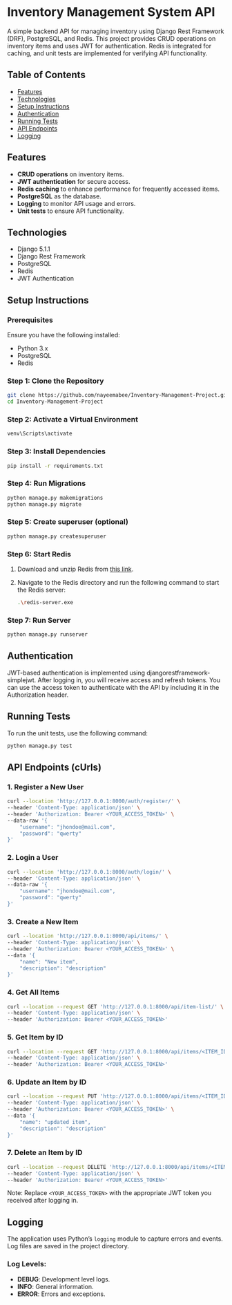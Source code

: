 # Inventory Management System API

A simple backend API for managing inventory using Django Rest Framework (DRF), PostgreSQL, and Redis. This project provides CRUD operations on inventory items and uses JWT for authentication. Redis is integrated for caching, and unit tests are implemented for verifying API functionality.

## Table of Contents

- [Features](#features)
- [Technologies](#technologies)
- [Setup Instructions](#setup-instructions)
- [Authentication](#authentication)
- [Running Tests](#running-tests)
- [API Endpoints](#api-endpoints)
- [Logging](#logging)

## Features

- **CRUD operations** on inventory items.
- **JWT authentication** for secure access.
- **Redis caching** to enhance performance for frequently accessed items.
- **PostgreSQL** as the database.
- **Logging** to monitor API usage and errors.
- **Unit tests** to ensure API functionality.

## Technologies

- Django 5.1.1
- Django Rest Framework
- PostgreSQL
- Redis
- JWT Authentication

## Setup Instructions

### Prerequisites

Ensure you have the following installed:

- Python 3.x
- PostgreSQL
- Redis

### Step 1: Clone the Repository

```bash
git clone https://github.com/nayeemabee/Inventory-Management-Project.git
cd Inventory-Management-Project
```

### Step 2: Activate a Virtual Environment

```bash
venv\Scripts\activate
```

### Step 3: Install Dependencies
```bash
pip install -r requirements.txt
```

### Step 4: Run Migrations
```bash
python manage.py makemigrations
python manage.py migrate
```

### Step 5: Create superuser (optional)
```bash
python manage.py createsuperuser
```

### Step 6: Start Redis
1. Download and unzip Redis from [this link](https://github.com/MicrosoftArchive/redis/releases).

2. Navigate to the Redis directory and run the following command to start the Redis server:
   ```bash
   .\redis-server.exe

### Step 7: Run Server
```bash
python manage.py runserver
```

## Authentication

JWT-based authentication is implemented using djangorestframework-simplejwt. After logging in, you will receive access and refresh tokens. You can use the access token to authenticate with the API by including it in the Authorization header.

## Running Tests

To run the unit tests, use the following command:
```bash
python manage.py test
```

## API Endpoints (cUrls)

### 1. Register a New User
```bash
curl --location 'http://127.0.0.1:8000/auth/register/' \
--header 'Content-Type: application/json' \
--header 'Authorization: Bearer <YOUR_ACCESS_TOKEN>' \
--data-raw '{
    "username": "jhondoe@mail.com",
    "password": "qwerty"
}'
```

### 2. Login a User
```bash
curl --location 'http://127.0.0.1:8000/auth/login/' \
--header 'Content-Type: application/json' \
--data-raw '{
    "username": "jhondoe@mail.com",
    "password": "qwerty"
}'
```

### 3. Create a New Item
```bash
curl --location 'http://127.0.0.1:8000/api/items/' \
--header 'Content-Type: application/json' \
--header 'Authorization: Bearer <YOUR_ACCESS_TOKEN>' \
--data '{
    "name": "New item",
    "description": "description"
}'
```

### 4. Get All Items
```bash
curl --location --request GET 'http://127.0.0.1:8000/api/item-list/' \
--header 'Content-Type: application/json' \
--header 'Authorization: Bearer <YOUR_ACCESS_TOKEN>'
```

### 5. Get Item by ID
```bash
curl --location --request GET 'http://127.0.0.1:8000/api/items/<ITEM_ID>/' \
--header 'Content-Type: application/json' \
--header 'Authorization: Bearer <YOUR_ACCESS_TOKEN>'
```

### 6. Update an Item by ID
```bash
curl --location --request PUT 'http://127.0.0.1:8000/api/items/<ITEM_ID>/' \
--header 'Content-Type: application/json' \
--header 'Authorization: Bearer <YOUR_ACCESS_TOKEN>' \
--data '{
    "name": "updated item",
    "description": "description"
}'

```

### 7. Delete an Item by ID
```bash
curl --location --request DELETE 'http://127.0.0.1:8000/api/items/<ITEM_ID/' \
--header 'Content-Type: application/json' \
--header 'Authorization: Bearer <YOUR_ACCESS_TOKEN>'
```

Note:
Replace `<YOUR_ACCESS_TOKEN>` with the appropriate JWT token you received after logging in.

## Logging
The application uses Python’s `logging` module to capture errors and events. Log files are saved in the project directory.

### Log Levels:

- **DEBUG**: Development level logs.
- **INFO**: General information.
- **ERROR**: Errors and exceptions.





